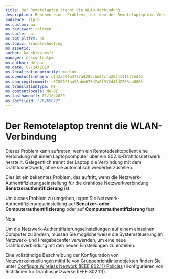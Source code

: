 ```yaml
---
title: Der Remotelaptop trennt die WLAN-Verbindung
description: Beheben eines Problems, bei dem der Remotelaptop die Verbindung mit dem Drahtlosnetzwerk trennt.
audience: itpro
ms.custom: na
ms.reviewer: rklemen
ms.suite: na
ms.tgt_pltfrm: na
ms.topic: troubleshooting
ms.assetid: ''
author: kaushika-msft
manager: dcscontentpm
ms.author: delhan
ms.date: 07/24/2019
ms.localizationpriority: medium
ms.openlocfilehash: df43a69fa4777a9286cbe27cfa2d241111f7edf6
ms.sourcegitcommit: c5709021aa98abd075d7a8f912d4fd2263db8803
ms.translationtype: HT
ms.contentlocale: de-DE
ms.lasthandoff: 01/18/2020
ms.locfileid: "76265872"
---
```

# <a name="remote-laptop-disconnects-from-wireless-network"></a>Der Remotelaptop trennt die WLAN-Verbindung

Dieses Problem kann auftreten, wenn ein Remotedesktopclient eine Verbindung mit einem Laptopcomputer über ein 802.1x-Drahtlosnetzwerk herstellt. Gelegentlich trennt der Laptop die Verbindung mit dem Drahtlosnetzwerk, ohne sie automatisch wiederherzustellen.

Dies ist ein bekanntes Problem, das auftritt, wenn die Netzwerk-Authentifizierungseinstellung für die drahtlose Netzwerkverbindung **Benutzerauthentifizierung** ist.

Um dieses Problem zu umgehen, legen Sie Netzwerk-Authentifizierungseinstellung auf **Benutzer- oder Computerauthentifizierung** oder auf **Computerauthentifizierung** fest.

 > [!NOTE]  
> Um die Netzwerk-Authentifizierungseinstellungen auf einem einzelnen Computer zu ändern, müssen Sie möglicherweise die Systemsteuerung im Netzwerk- und Freigabecenter verwenden, um eine neue Drahtlosverbindung mit den neuen Einstellungen zu erstellen.

Eine vollständige Beschreibung der Konfiguration von Netzwerkeinstellungen mithilfe von Gruppenrichtlinienobjekten finden Sie unter [Configure Wireless Network (IEEE 802.11) Policies](../../../networking/core-network-guide/cncg/wireless/e-wireless-access-deployment.md#bkmk_policies) (Konfigurieren von Richtlinien für Drahtlosnetzwerke (IEEE 802.11)).
